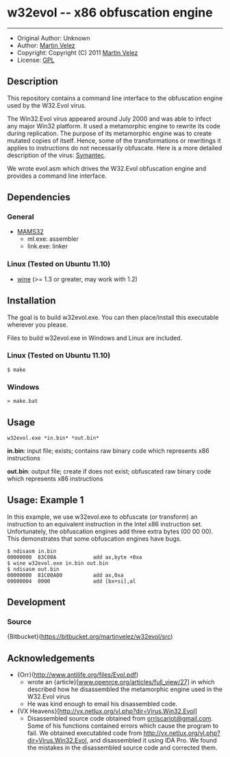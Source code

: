# w32evol -- x86 obfuscation engine
- - -

* Original Author: 	Unknown
* Author: 					[Martin Velez](http://www.martinvelez.com)
* Copyright: 				Copyright (C) 2011 [Martin Velez](http://www.martinvelez.com)
* License: 					[GPL](http://www.gnu.org/copyleft/gpl.html)

## Description 

This repository contains a command line interface to the obfuscation engine 
used by the W32.Evol virus.

The Win32.Evol virus appeared around July 2000 and was able to infect any major
Win32 platform.  It used a metamorphic engine to rewrite its code during
replication.  The purpose of its metamorphic engine was to create mutated
copies of itself.  Hence, some of the transformations or rewritings it applies
to instructions do not necessarily obfuscate.  Here is a more detailed
description of the virus:
[Symantec](http://www.symantec.com/security_response/writeup.jsp?docid=2000-122010-0045-99).

We wrote evol.asm which drives the W32.Evol obfuscation engine and provides a 
command line interface.

## Dependencies

### General

* [MAMS32](http://www.masm32.com/)
    * ml.exe: assembler 
    * link.exe: linker

### Linux (Tested on Ubuntu 11.10)

* [wine](http://www.winehq.org/download/) (>= 1.3 or greater, may work with 1.2)

## Installation

The goal is to build w32evol.exe.  You can then place/install this executable 
wherever you please.  

Files to build w32evol.exe in Windows and Linux are included.

### Linux (Tested on Ubuntu 11.10)

	$ make

### Windows
 
	> make.bat

## Usage

	w32evol.exe *in.bin* *out.bin*

**in.bin**: input file; exists; contains raw binary code which represents x86 
instructions

**out.bin**: output file; create if does not exist; obfuscated raw binary code 
which represents x86 instructions

## Usage: Example 1

In this example, we use w32evol.exe to obfuscate (or transform) an instruction 
to an equivalent instruction in the Intel x86 instruction set. Unfortunately, 
the obfuscation engines add three extra bytes (00 00 00).  This demonstrates 
that some obfuscation engines have bugs.

	$ ndisasm in.bin
	00000000  83C00A            add ax,byte +0xa
	$ wine w32evol.exe in.bin out.bin
	$ ndisasm out.bin
	00000000  81C00A00          add ax,0xa
	00000004  0000              add [bx+si],al


## Development
### Source 
{Bitbucket}(https://bitbucket.org/martinvelez/w32evol/src)

## Acknowledgements
* {Orr}(http://www.antilife.org/files/Evol.pdf)
  * wrote an {article}[www.openrce.org/articles/full_view/27] in which described 
    how he disassembled the metamorphic engine used in the W32.Evol virus
  * He  was kind enough to email his disassembled code.  
* {VX Heavens}[http://vx.netlux.org/vl.php?dir=Virus.Win32.Evol]
  * Disassembled source code obtained from orriscariot@gmail.com.  Some of his 
    functions contained errors which cause the program to fail.  We obtained 
    executabled code from http://vx.netlux.org/vl.php?dir=Virus.Win32.Evol, and 
    disassembled it using IDA Pro.  We found the mistakes in the disassembled 
    source code and corrected them.



